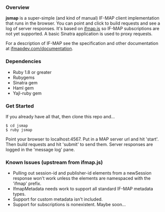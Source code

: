 ### Overview ###

**jsmap** is a super-simple (and kind of manual) IF-MAP client implementation
that runs in the browser. You can point and click to build requests and see a
log of server responses. It's based on
[ifmap.js](http://github.com/andrewmbenton/ifmap.js) so IF-MAP subscriptions
are not yet supported. A basic Sinatra application is used to proxy requests.

For a description of IF-MAP see the specification and other documentation at
[ifmapdev.com/documentation](http://ifmapdev.com/documentation).

### Dependencies ###

-  Ruby 1.8 or greater
-  Rubygems
-  Sinatra gem
-  Haml gem
-  Yajl-ruby gem

### Get Started ###

If you already have all that, then clone this repo and...

    $ cd jsmap
    $ ruby jsmap

Point your browser to localhost:4567. Put in a MAP server url and hit 'start'.
Then build requests and hit 'submit' to send them. Server responses are logged
in the 'message log' pane.

### Known Issues (upstream from ifmap.js) ###

-  Pulling out session-id and publisher-id elements from a newSession response
   won't work unless the elements are namespaced with the 'ifmap' prefix.
-  IfmapMetadata needs work to support all standard IF-MAP metadata types.
-  Support for custom metadata isn't included.
-  Support for subscriptions is nonexistent. Maybe soon...
